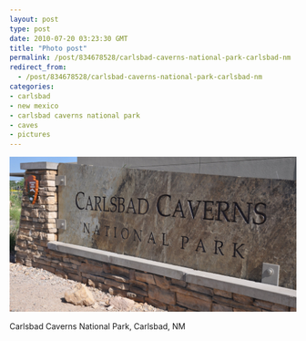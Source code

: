 ```yaml
---
layout: post
type: post
date: 2010-07-20 03:23:30 GMT
title: "Photo post"
permalink: /post/834678528/carlsbad-caverns-national-park-carlsbad-nm
redirect_from: 
  - /post/834678528/carlsbad-caverns-national-park-carlsbad-nm
categories:
- carlsbad
- new mexico
- carlsbad caverns national park
- caves
- pictures
---
```

![](/assets/images/tumblr_l5u6r7t5Fm1qb098no1_1280.jpg)

Carlsbad Caverns National Park, Carlsbad, NM
